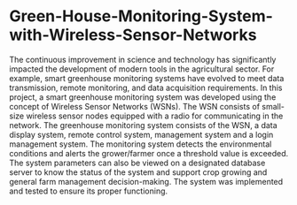 # Green-House-Monitoring-System-with-Wireless-Sensor-Networks
The continuous improvement in science and technology has significantly impacted the development of modern tools in the agricultural sector. For example, smart greenhouse monitoring systems have evolved to meet data transmission, remote monitoring, and data acquisition requirements. In this project, a smart greenhouse monitoring system was developed using the concept of Wireless Sensor Networks (WSNs). The WSN consists of small-size wireless sensor nodes equipped with a radio for communicating in the network. The greenhouse monitoring system consists of the WSN, a data display system, remote control system, management system and a login management system. The monitoring system detects the environmental conditions and alerts the grower/farmer once a threshold value is exceeded. The system parameters can also be viewed on a designated database server to know the status of the system and support crop growing and general farm management decision-making. The system was implemented and tested to ensure its proper functioning.
